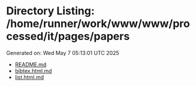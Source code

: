 # Directory Listing: /home/runner/work/www/www/processed/it/pages/papers
Generated on: Wed May  7 05:13:01 UTC 2025

- [README.md](README.md)
- [bibtex.html.md](bibtex.html.md)
- [list.html.md](list.html.md)
